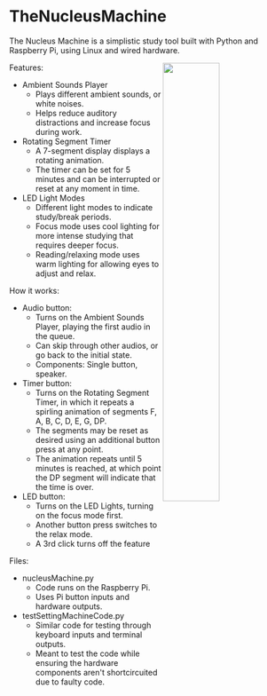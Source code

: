 # TheNucleusMachine
The Nucleus Machine is a simplistic study tool built with Python and Raspberry Pi, using Linux and wired hardware.

<img width="45%" src="https://i.imgur.com/jclOLGS.jpg" align="right"/>


Features:
* Ambient Sounds Player
  * Plays different ambient sounds, or white noises.
  * Helps reduce auditory distractions and increase focus during work.
* Rotating Segment Timer
  * A 7-segment display displays a rotating animation.
  * The timer can be set for 5 minutes and can be interrupted or reset at any moment in time.
* LED Light Modes
  * Different light modes to indicate study/break periods.
  * Focus mode uses cool lighting for more intense studying that requires deeper focus.
  * Reading/relaxing mode uses warm lighting for allowing eyes to adjust and relax.


How it works:
* Audio button:
  * Turns on the Ambient Sounds Player, playing the first audio in the queue.
  * Can skip through other audios, or go back to the initial state.
  * Components: Single button, speaker.
* Timer button:
  * Turns on the Rotating Segment Timer, in which it repeats a spirling animation of segments F, A, B, C, D, E, G, DP.
  * The segments may be reset as desired using an additional button press at any point.
  * The animation repeats until 5 minutes is reached, at which point the DP segment will indicate that the time is over.
* LED button:
  * Turns on the LED Lights, turning on the focus mode first.
  * Another button press switches to the relax mode.
  * A 3rd click turns off the feature


Files:
* nucleusMachine.py
  * Code runs on the Raspberry Pi.
  * Uses Pi button inputs and hardware outputs.
* testSettingMachineCode.py
  * Similar code for testing through keyboard inputs and terminal outputs.
  * Meant to test the code while ensuring the hardware components aren't shortcircuited due to faulty code.
